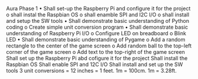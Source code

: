 Aura
Phase 1 
• Shall set-up the Raspberry Pi and configure it for the project
o shall instal the Raspbian OS
o shall enamble SPI and I2C I/O
o shall install and setup the SW tools
• Shall demonstrate basic understanding of Python coding 
o Create simple unit conversion program 
• Shall demonstrate basic understanding of Raspberry Pi I/O 
o Configure LED on breadboard o Blink LED 
• Shall demonstrate basic understanding of Pygame 
o Add a random rectangle to the center of the game screen 
o Add random ball to the top-left corner of the game screen 
o Add text to the top-right of the game screen
Shall set up the Raspberry Pi abd cofigure it for the project
Shall install the Raspbian OS 
Shall enable SPI and 12C I/O 
Shall install and set up the SW tools
3 unit conversions = 12 inches = 1 feet. 1m = 100cm. 1m = 3.28ft.
